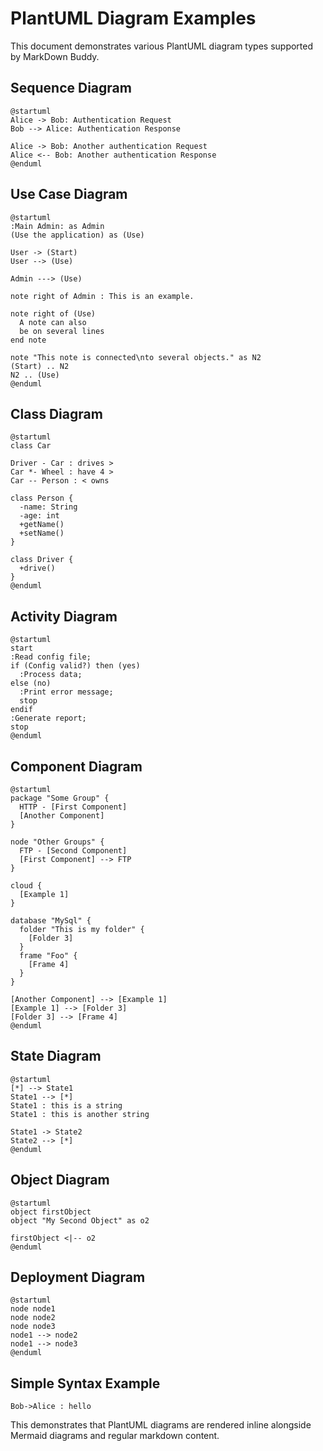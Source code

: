 # PlantUML Diagram Examples

This document demonstrates various PlantUML diagram types supported by MarkDown Buddy.

## Sequence Diagram

```plantuml
@startuml
Alice -> Bob: Authentication Request
Bob --> Alice: Authentication Response

Alice -> Bob: Another authentication Request
Alice <-- Bob: Another authentication Response
@enduml
```

## Use Case Diagram

```puml
@startuml
:Main Admin: as Admin
(Use the application) as (Use)

User -> (Start)
User --> (Use)

Admin ---> (Use)

note right of Admin : This is an example.

note right of (Use)
  A note can also
  be on several lines
end note

note "This note is connected\nto several objects." as N2
(Start) .. N2
N2 .. (Use)
@enduml
```

## Class Diagram

```plantuml
@startuml
class Car

Driver - Car : drives >
Car *- Wheel : have 4 >
Car -- Person : < owns

class Person {
  -name: String
  -age: int
  +getName()
  +setName()
}

class Driver {
  +drive()
}
@enduml
```

## Activity Diagram

```plantuml
@startuml
start
:Read config file;
if (Config valid?) then (yes)
  :Process data;
else (no)
  :Print error message;
  stop
endif
:Generate report;
stop
@enduml
```

## Component Diagram

```plantuml
@startuml
package "Some Group" {
  HTTP - [First Component]
  [Another Component]
}

node "Other Groups" {
  FTP - [Second Component]
  [First Component] --> FTP
}

cloud {
  [Example 1]
}

database "MySql" {
  folder "This is my folder" {
    [Folder 3]
  }
  frame "Foo" {
    [Frame 4]
  }
}

[Another Component] --> [Example 1]
[Example 1] --> [Folder 3]
[Folder 3] --> [Frame 4]
@enduml
```

## State Diagram

```plantuml
@startuml
[*] --> State1
State1 --> [*]
State1 : this is a string
State1 : this is another string

State1 -> State2
State2 --> [*]
@enduml
```

## Object Diagram

```plantuml
@startuml
object firstObject
object "My Second Object" as o2

firstObject <|-- o2
@enduml
```

## Deployment Diagram

```plantuml
@startuml
node node1
node node2
node node3
node1 --> node2
node1 --> node3
@enduml
```

## Simple Syntax Example

```plantuml
Bob->Alice : hello
```

This demonstrates that PlantUML diagrams are rendered inline alongside Mermaid diagrams and regular markdown content.